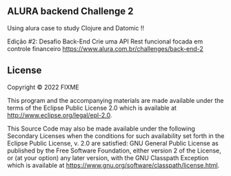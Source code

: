 ## ALURA backend Challenge 2

Using alura case to study Clojure and Datomic !!


Edição #2: Desafio Back-End 
Crie uma API Rest funcional focada em controle financeiro
https://www.alura.com.br/challenges/back-end-2



## License

Copyright © 2022 FIXME

This program and the accompanying materials are made available under the
terms of the Eclipse Public License 2.0 which is available at
http://www.eclipse.org/legal/epl-2.0.

This Source Code may also be made available under the following Secondary
Licenses when the conditions for such availability set forth in the Eclipse
Public License, v. 2.0 are satisfied: GNU General Public License as published by
the Free Software Foundation, either version 2 of the License, or (at your
option) any later version, with the GNU Classpath Exception which is available
at https://www.gnu.org/software/classpath/license.html.
